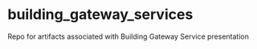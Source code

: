 # building_gateway_services
Repo for artifacts associated with Building Gateway Service presentation
